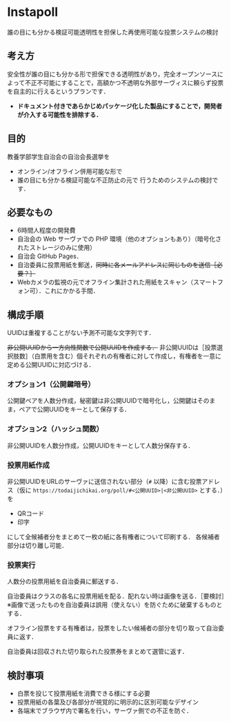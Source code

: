 # Instapoll
誰の目にも分かる検証可能透明性を担保した再使用可能な投票システムの検討

## 考え方
安全性が誰の目にも分かる形で担保できる透明性があり，完全オープンソースによって不正不可能にすることで，高額かつ不透明な外部サーヴィスに頼らず投票を自主的に行えるというプランです．

- **ドキュメント付きであらかじめパッケージ化した製品にすることで，開発者が介入する可能性を排除する．**

## 目的
教養学部学生自治会の自治会長選挙を
- オンライン/オフライン併用可能な形で
- 誰の目にも分かる検証可能な不正防止の元で
行うためのシステムの検討です．

## 必要なもの
- 6時間人程度の開発費
- 自治会の Web サーヴァでの PHP 環境（他のオプションもあり）（暗号化されたストレージのみに使用）
- 自治会 GitHub Pages．
- 自治委員に投票用紙を郵送，~~同時に各メールアドレスに同じものを送信［必要？］~~
- Webカメラの監視の元でオフライン集計された用紙をスキャン（スマートフォン可）．これにかかる手間．

## 構成手順
UUIDは重複することがない予測不可能な文字列です．

~~非公開UUIDから一方向性関数で公開UUIDを作成する．~~
非公開UUIDは［投票選択肢数］（白票用を含む）個それぞれの有権者に対して作成し，有権者を一意に定める公開UUIDに対応づける．

### オプション1（公開鍵暗号）
公開鍵ペアを人数分作成，秘密鍵は非公開UUIDで暗号化し，公開鍵はそのまま，ペアで公開UUIDをキーとして保存する．

### オプション2（ハッシュ関数）
非公開UUIDを人数分作成，公開UUIDをキーとして人数分保存する．

### 投票用紙作成
非公開UUIDをURLのサーヴァに送信されない部分（`#` 以降）に含む投票アドレス（仮に `https://todaijichikai.org/poll/#<公開UUID>|<非公開UUID>` とする．）を

- QRコード
- 印字

にして全候補者分をまとめて一枚の紙に各有権者について印刷する．
各候補者部分は切り離し可能．

### 投票実行
人数分の投票用紙を自治委員に郵送する．

自治委員はクラスの各名に投票用紙を配る．配れない時は画像を送る．［要検討］※画像で送ったものを自治委員は誤用（使えない）を防ぐために破棄するものとする．

オフライン投票をする有権者は，投票をしたい候補者の部分を切り取って自治委員に返す．

自治委員は回収された切り取られた投票券をまとめて選管に返す．

## 検討事項
- 白票を投じて投票用紙を消費できる様にする必要
- 投票用紙の各葉及び各部分が視覚的に明示的に区別可能なデザイン
- 各端末でブラウザ内で署名を行い，サーヴァ側での不正を防ぐ．

